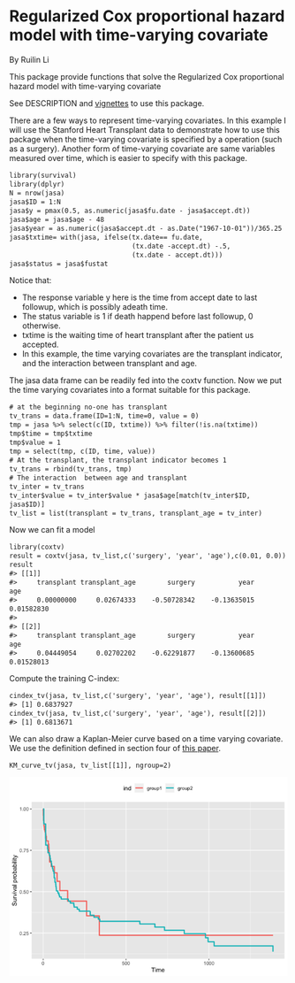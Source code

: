 # Regularized Cox proportional hazard model with time-varying covariate
By Ruilin Li

This package provide functions that solve the Regularized Cox proportional hazard model with time-varying covariate

See DESCRIPTION and [vignettes](vignettes/) to use this package.


There are a few ways to represent time-varying covariates. In this
example I will use the Stanford Heart Transplant data to demonstrate how
to use this package when the time-varying covariate is specified by a
operation (such as a surgery). Another form of time-varying covariate
are same variables measured over time, which is easier to specify with
this package.

    library(survival)
    library(dplyr)
    N = nrow(jasa)
    jasa$ID = 1:N
    jasa$y = pmax(0.5, as.numeric(jasa$fu.date - jasa$accept.dt))
    jasa$age = jasa$age - 48
    jasa$year = as.numeric(jasa$accept.dt - as.Date("1967-10-01"))/365.25
    jasa$txtime= with(jasa, ifelse(tx.date== fu.date,
                                   (tx.date -accept.dt) -.5,
                                   (tx.date - accept.dt)))
    jasa$status = jasa$fustat

Notice that:

-   The response variable y here is the time from accept date to last
    followup, which is possibly adeath time.
-   The status variable is 1 if death happend before last followup, 0
    otherwise.
-   txtime is the waiting time of heart transplant after the patient us
    accepted.
-   In this example, the time varying covariates are the transplant
    indicator, and the interaction between transplant and age.

The jasa data frame can be readily fed into the coxtv function. Now we
put the time varying covariates into a format suitable for this package.

    # at the beginning no-one has transplant
    tv_trans = data.frame(ID=1:N, time=0, value = 0)
    tmp = jasa %>% select(c(ID, txtime)) %>% filter(!is.na(txtime))
    tmp$time = tmp$txtime
    tmp$value = 1
    tmp = select(tmp, c(ID, time, value))
    # At the transplant, the transplant indicator becomes 1
    tv_trans = rbind(tv_trans, tmp)
    # The interaction  between age and transplant
    tv_inter = tv_trans
    tv_inter$value = tv_inter$value * jasa$age[match(tv_inter$ID, jasa$ID)]
    tv_list = list(transplant = tv_trans, transplant_age = tv_inter)

Now we can fit a model

    library(coxtv)
    result = coxtv(jasa, tv_list,c('surgery', 'year', 'age'),c(0.01, 0.0))
    result
    #> [[1]]
    #>     transplant transplant_age        surgery           year            age 
    #>     0.00000000     0.02674333    -0.50728342    -0.13635015     0.01582830 
    #> 
    #> [[2]]
    #>     transplant transplant_age        surgery           year            age 
    #>     0.04449054     0.02702202    -0.62291877    -0.13600685     0.01528013

Compute the training C-index:

    cindex_tv(jasa, tv_list,c('surgery', 'year', 'age'), result[[1]])
    #> [1] 0.6837927
    cindex_tv(jasa, tv_list,c('surgery', 'year', 'age'), result[[2]])
    #> [1] 0.6813671

We can also draw a Kaplan-Meier curve based on a time varying covariate.
We use the definition defined in section four of [this
paper](https://www.jstor.org/stable/pdf/27643698.pdf?refreqid=excelsior%3A9a359cba87b05649fc535fe7fea9430e).

    KM_curve_tv(jasa, tv_list[[1]], ngroup=2)

![](readme_files/figure-markdown_strict/unnamed-chunk-5-1.png)
